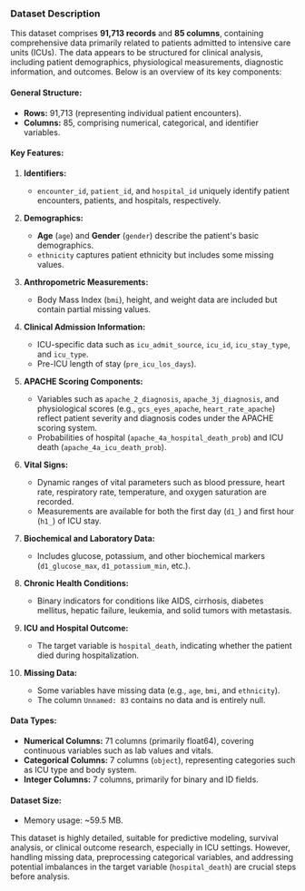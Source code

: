 ### Dataset Description

This dataset comprises **91,713 records** and **85 columns**, containing comprehensive data primarily related to patients admitted to intensive care units (ICUs). The data appears to be structured for clinical analysis, including patient demographics, physiological measurements, diagnostic information, and outcomes. Below is an overview of its key components:

#### General Structure:
- **Rows:** 91,713 (representing individual patient encounters).
- **Columns:** 85, comprising numerical, categorical, and identifier variables.

#### Key Features:
1. **Identifiers:**
   - `encounter_id`, `patient_id`, and `hospital_id` uniquely identify patient encounters, patients, and hospitals, respectively.

2. **Demographics:**
   - **Age** (`age`) and **Gender** (`gender`) describe the patient's basic demographics.
   - `ethnicity` captures patient ethnicity but includes some missing values.

3. **Anthropometric Measurements:**
   - Body Mass Index (`bmi`), height, and weight data are included but contain partial missing values.

4. **Clinical Admission Information:**
   - ICU-specific data such as `icu_admit_source`, `icu_id`, `icu_stay_type`, and `icu_type`.
   - Pre-ICU length of stay (`pre_icu_los_days`).

5. **APACHE Scoring Components:**
   - Variables such as `apache_2_diagnosis`, `apache_3j_diagnosis`, and physiological scores (e.g., `gcs_eyes_apache`, `heart_rate_apache`) reflect patient severity and diagnosis codes under the APACHE scoring system.
   - Probabilities of hospital (`apache_4a_hospital_death_prob`) and ICU death (`apache_4a_icu_death_prob`).

6. **Vital Signs:**
   - Dynamic ranges of vital parameters such as blood pressure, heart rate, respiratory rate, temperature, and oxygen saturation are recorded.
   - Measurements are available for both the first day (`d1_`) and first hour (`h1_`) of ICU stay.

7. **Biochemical and Laboratory Data:**
   - Includes glucose, potassium, and other biochemical markers (`d1_glucose_max`, `d1_potassium_min`, etc.).

8. **Chronic Health Conditions:**
   - Binary indicators for conditions like AIDS, cirrhosis, diabetes mellitus, hepatic failure, leukemia, and solid tumors with metastasis.

9. **ICU and Hospital Outcome:**
   - The target variable is `hospital_death`, indicating whether the patient died during hospitalization.

10. **Missing Data:**
    - Some variables have missing data (e.g., `age`, `bmi`, and `ethnicity`).
    - The column `Unnamed: 83` contains no data and is entirely null.

#### Data Types:
- **Numerical Columns:** 71 columns (primarily float64), covering continuous variables such as lab values and vitals.
- **Categorical Columns:** 7 columns (`object`), representing categories such as ICU type and body system.
- **Integer Columns:** 7 columns, primarily for binary and ID fields.

#### Dataset Size:
- Memory usage: ~59.5 MB.

This dataset is highly detailed, suitable for predictive modeling, survival analysis, or clinical outcome research, especially in ICU settings. However, handling missing data, preprocessing categorical variables, and addressing potential imbalances in the target variable (`hospital_death`) are crucial steps before analysis.
